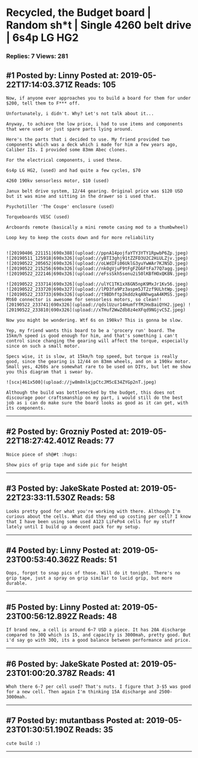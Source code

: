 # Recycled, the Budget board &#124; Random sh*t &#124; Single 4260 belt drive &#124; 6s4p LG HG2

### Replies: 7 Views: 281

## \#1 Posted by: Linny Posted at: 2019-05-22T17:14:03.371Z Reads: 105

```
Now, if anyone ever approaches you to build a board for them for under $200, tell them to F*** off.

Unfortunately, i didn't. Why? Let's not talk about it...

Anyway, to achieve the low price, i had to use items and components that were used or just spare parts lying around.

Here's the parts that i decided to use. My friend provided two components which was a deck which i made for him a few years ago, Caliber IIs. I provided some 83mm Abec clones.

For the electrical components, i used these.

6s4p LG HG2, (used) and had quite a few cycles, $70

4260 190kv sensorless motor, $10 (used)

Janux belt drive system, 12/44 gearing. Original price was $120 USD but it was mine and sitting in the drawer so i used that.

Psychotiller 'The Coupe' enclosure (used)

Torqueboards VESC (used)

Arcboards remote (basically a mini remote casing mod to a thumbwheel)

Loop key to keep the costs down and for more reliability


![20190406_221151|690x388](upload://ppnA14pojfaYTY3YTY1RpwbP6Zp.jpeg) 
![20190511_125918|690x326](upload://yBTI3ghj91tZZFD3U2C2HiULZjv.jpeg) 
![20190522_205652|690x326](upload://oLWdIFi06UklG3yuYwWAr7KJNSD.jpeg) 
![20190522_215256|690x326](upload://nkOgVjuF9tFgFZG6FtFa77Q7agg.jpeg) ![20190522_222146|690x326](upload://eFssSkh5senu2i50lKBfHOxQK8N.jpeg) 

![20190522_233714|690x326](upload://ulYC1TK1xX6GN5npK9MxJr1Kv56.jpeg) ![20190522_233720|690x327](upload://lPD3fa9Pz3aspm5JT2zf9ULhtWp.jpeg) ![20190522_233733|690x326](upload://t9BDhftp3kddzkqANhwgaA4KMSS.jpeg) Mt60 connector is awesome for sensorless motors, so clean!![20190522_233741|690x326](upload://qdslUzur14HumfYfMJHxBaiQYH2.jpeg) ![20190522_233810|690x326](upload://xTHuf2WwZdb8z4eXFqd9NGjvC5Z.jpeg) 

Now you might be wondering. Wtf 6s on 190kv? This is gonna be slow.

Yep, my friend wants this board to be a 'grocery run' board. The 15km/h speed is good enough for him, and that's something i can't control since changing the gearing will affect the torque, especially since on such a small motor. 

Specs wise, it is slow, at 15km/h top speed, but torque is really good, since the gearing is 12/44 on 83mm wheels, and on a 190kv motor. Small yes, 4260s are somewhat rare to be used on DIYs, but let me show you this diagram that i swear by. 

![scx|461x500](upload://jw8m8nlkjpCtcJM5cE34ZYGp2nT.jpeg) 

Although the build was bottlenecked by the budget, this does not discourage poor craftsmanship on my part, i would still do the best job as i can do make sure the board looks as good as it can get, with its components.
```

---
## \#2 Posted by: Grozniy Posted at: 2019-05-22T18:27:42.401Z Reads: 77

```
Noice piece of sh@#t :hugs:

Show pics of grip tape and side pic for height
```

---
## \#3 Posted by: JakeSkate Posted at: 2019-05-22T23:33:11.530Z Reads: 58

```
Looks pretty good for what you're working with there. Although I'm curious about the cells. What did they end up costing per cell? I know that I have been using some used A123 LiFePo4 cells for my stuff lately until I build up a decent pack for my setup.
```

---
## \#4 Posted by: Linny Posted at: 2019-05-23T00:53:40.362Z Reads: 51

```
Oops, forgot to snap pics of those. Will do it tonight. There's no grip tape, just a spray on grip similar to lucid grip, but more durable.
```

---
## \#5 Posted by: Linny Posted at: 2019-05-23T00:56:12.892Z Reads: 48

```
If brand new, a cell is around 6~7 USD a piece. It has 20A discharge compared to 30Q which is 15, and capacity is 3000mah, pretty good. But i'd say go with 30Q, its a good balance between performance and price.
```

---
## \#6 Posted by: JakeSkate Posted at: 2019-05-23T01:00:20.378Z Reads: 41

```
Whoh there 6-7 per cell used? That's nuts. I figure that 3-$5 was good for a new cell. Then again I'm thinking 15A discharge and 2500-3000mah.
```

---
## \#7 Posted by: mutantbass Posted at: 2019-05-23T01:30:51.190Z Reads: 35

```
cute build :)
```

---

